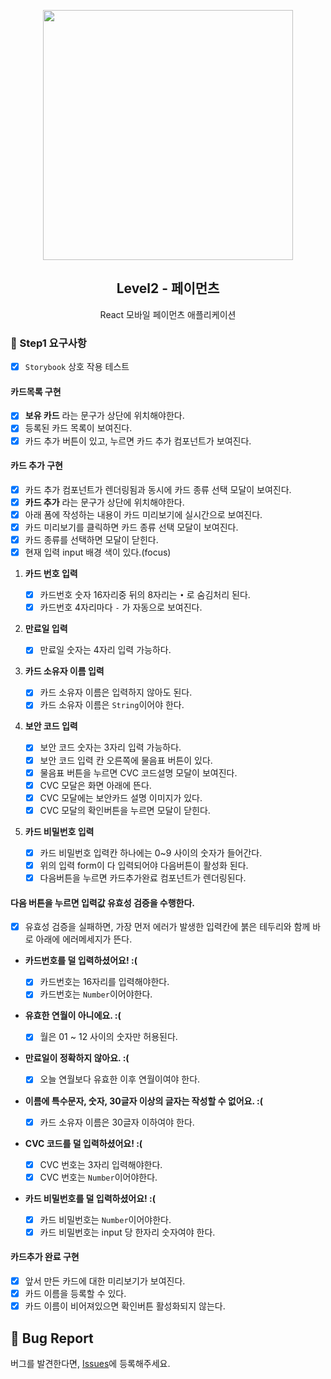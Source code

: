 <p align="middle" >
  <img src="https://techcourse-storage.s3.ap-northeast-2.amazonaws.com/0fefce79602043a9b3281ee1dd8f4be6" width="400">
</p>
<h2 align="middle">Level2 - 페이먼츠</h2>
<p align="middle">React 모바일 페이먼츠 애플리케이션</p>
</p>

### 🎯 Step1 요구사항

- [x] `Storybook` 상호 작용 테스트

#### 카드목록 구현

- [x] **보유 카드** 라는 문구가 상단에 위치해야한다.
- [x] 등록된 카드 목록이 보여진다.
- [x] 카드 추가 버튼이 있고, 누르면 카드 추가 컴포넌트가 보여진다.
      <br />

#### 카드 추가 구현

- [x] 카드 추가 컴포넌트가 렌더링됨과 동시에 카드 종류 선택 모달이 보여진다.
- [x] **카드 추가** 라는 문구가 상단에 위치해야한다.
- [x] 아래 폼에 작성하는 내용이 카드 미리보기에 실시간으로 보여진다.
- [x] 카드 미리보기를 클릭하면 카드 종류 선택 모달이 보여진다.
- [x] 카드 종류를 선택하면 모달이 닫힌다.
- [x] 현재 입력 input 배경 색이 있다.(focus)

1. **카드 번호 입력**

   - [x] 카드번호 숫자 16자리중 뒤의 8자리는 `•` 로 숨김처리 된다.
   - [x] 카드번호 4자리마다 `-` 가 자동으로 보여진다.

2. **만료일 입력**

   - [x] 만료일 숫자는 4자리 입력 가능하다.

3. **카드 소유자 이름 입력**

   - [x] 카드 소유자 이름은 입력하지 않아도 된다.
   - [x] 카드 소유자 이름은 `String`이어야 한다.

4. **보안 코드 입력**

   - [x] 보안 코드 숫자는 3자리 입력 가능하다.
   - [x] 보안 코드 입력 칸 오른쪽에 물음표 버튼이 있다.
   - [x] 물음표 버튼을 누르면 CVC 코드설명 모달이 보여진다.
   - [x] CVC 모달은 화면 아래에 뜬다.
   - [x] CVC 모달에는 보안카드 설명 이미지가 있다.
   - [x] CVC 모달의 확인버튼을 누르면 모달이 닫힌다.

5. **카드 비밀번호 입력**
   - [x] 카드 비밀번호 입력칸 하나에는 0~9 사이의 숫자가 들어간다.
   - [x] 위의 입력 form이 다 입력되어야 다음버튼이 활성화 된다.
   - [x] 다음버튼을 누르면 카드추가완료 컴포넌트가 렌더링된다.

#### 다음 버튼을 누르면 입력값 유효성 검증을 수행한다.

- [x] 유효성 검증을 실패하면, 가장 먼저 에러가 발생한 입력칸에 붉은 테두리와 함께 바로 아래에 에러메세지가 뜬다.
- **카드번호를 덜 입력하셨어요! :(**
  - [x] 카드번호는 16자리를 입력해야한다.
  - [x] 카드번호는 `Number`이어야한다.
- **유효한 연월이 아니에요. :(**

  - [x] 월은 01 ~ 12 사이의 숫자만 허용된다.

- **만료일이 정확하지 않아요. :(**
  - [x] 오늘 연월보다 유효한 이후 연월이여야 한다.
- **이름에 특수문자, 숫자, 30글자 이상의 글자는 작성할 수 없어요. :(**
  - [x] 카드 소유자 이름은 30글자 이하여야 한다.
- **CVC 코드를 덜 입력하셨어요! :(**
  - [x] CVC 번호는 3자리 입력해야한다.
  - [x] CVC 번호는 `Number`이어야한다.
- **카드 비밀번호를 덜 입력하셨어요! :(**
  - [x] 카드 비밀번호는 `Number`이어야한다.
  - [x] 카드 비밀번호는 input 당 한자리 숫자여야 한다.

#### 카드추가 완료 구현

- [x] 앞서 만든 카드에 대한 미리보기가 보여진다.
- [x] 카드 이름을 등록할 수 있다.
- [x] 카드 이름이 비어져있으면 확인버튼 활성화되지 않는다.

## 🐞 Bug Report

버그를 발견한다면, [Issues](https://github.com/woowacourse/react-payments/issues)에 등록해주세요.
